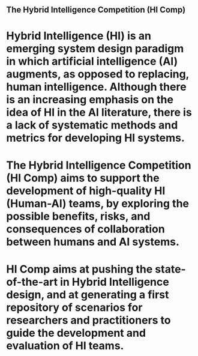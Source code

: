 ## The Hybrid Intelligence Competition (HI Comp)

# Hybrid Intelligence (HI) is an emerging system design paradigm in which artificial intelligence (AI) augments, as opposed to replacing, human intelligence. Although there is an increasing emphasis on the idea of HI in the AI literature, there is a lack of systematic methods and metrics for developing HI systems.

# The Hybrid Intelligence Competition (HI Comp) aims to support the development of high-quality HI (Human-AI) teams, by exploring the possible benefits, risks, and consequences of collaboration between humans and AI systems.

# HI Comp aims at pushing the state-of-the-art in Hybrid Intelligence design, and at generating a first repository of scenarios for researchers and practitioners to guide the development and evaluation of HI teams.

